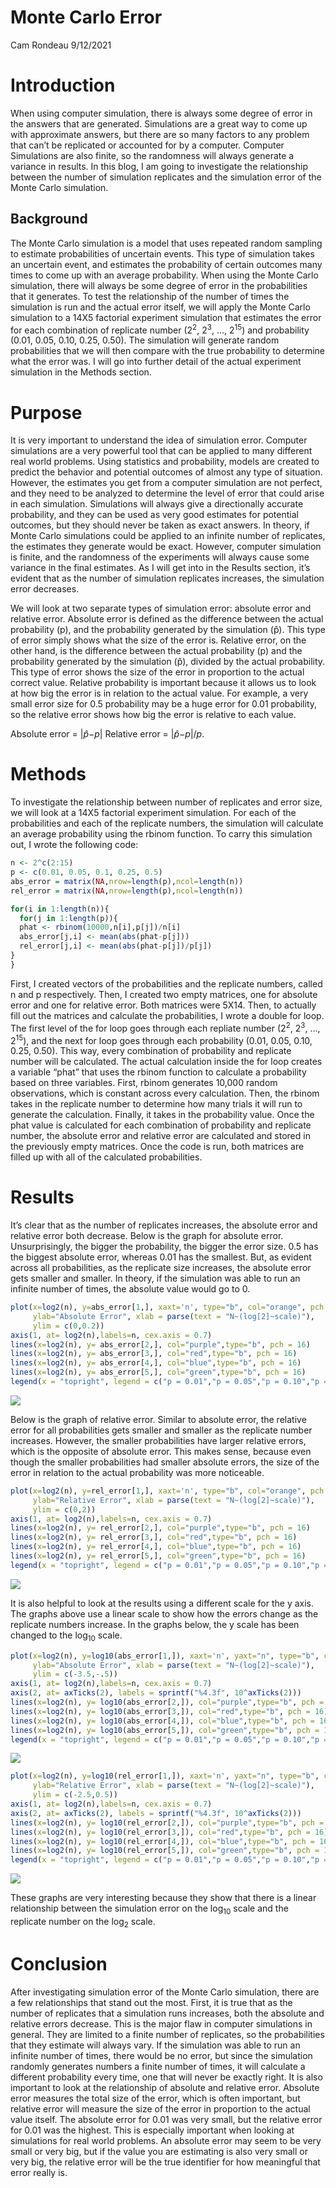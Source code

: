 Monte Carlo Error
================
Cam Rondeau
9/12/2021

# Introduction

When using computer simulation, there is always some degree of error in
the answers that are generated. Simulations are a great way to come up
with approximate answers, but there are so many factors to any problem
that can’t be replicated or accounted for by a computer. Computer
Simulations are also finite, so the randomness will always generate a
variance in results. In this blog, I am going to investigate the
relationship between the number of simulation replicates and the
simulation error of the Monte Carlo simulation.

## Background

The Monte Carlo simulation is a model that uses repeated random sampling
to estimate probabilities of uncertain events. This type of simulation
takes an uncertain event, and estimates the probability of certain
outcomes many times to come up with an average probability. When using
the Monte Carlo simulation, there will always be some degree of error in
the probabilities that it generates. To test the relationship of the
number of times the simulation is run and the actual error itself, we
will apply the Monte Carlo simulation to a 14X5 factorial experiment
simulation that estimates the error for each combination of replicate
number (2<sup>2</sup>, 2<sup>3</sup>, …, 2<sup>15</sup>) and probability
(0.01, 0.05, 0.10, 0.25, 0.50). The simulation will generate random
probabilities that we will then compare with the true probability to
determine what the error was. I will go into further detail of the
actual experiment simulation in the Methods section.

# Purpose

It is very important to understand the idea of simulation error.
Computer simulations are a very powerful tool that can be applied to
many different real world problems. Using statistics and probability,
models are created to predict the behavior and potential outcomes of
almost any type of situation. However, the estimates you get from a
computer simulation are not perfect, and they need to be analyzed to
determine the level of error that could arise in each simulation.
Simulations will always give a directionally accurate probability, and
they can be used as very good estimates for potential outcomes, but they
should never be taken as exact answers. In theory, if Monte Carlo
simulations could be applied to an infinite number of replicates, the
estimates they generate would be exact. However, computer simulation is
finite, and the randomness of the experiments will always cause some
variance in the final estimates. As I will get into in the Results
section, it’s evident that as the number of simulation replicates
increases, the simulation error decreases.

We will look at two separate types of simulation error: absolute error
and relative error. Absolute error is defined as the difference between
the actual probability (p), and the probability generated by the
simulation (p̂). This type of error simply shows what the size of the
error is. Relative error, on the other hand, is the difference between
the actual probability (p) and the probability generated by the
simulation (p̂), divided by the actual probability. This type of error
shows the size of the error in proportion to the actual correct value.
Relative probability is important because it allows us to look at how
big the error is in relation to the actual value. For example, a very
small error size for 0.5 probability may be a huge error for 0.01
probability, so the relative error shows how big the error is relative
to each value.

Absolute error = \|*p̂*−*p*\| Relative error = \|*p̂*−*p*\|/*p*.

# Methods

To investigate the relationship between number of replicates and error
size, we will look at a 14X5 factorial experiment simulation. For each
of the probabilities and each of the replicate numbers, the simulation
will calculate an average probability using the rbinom function. To
carry this simulation out, I wrote the following code:

``` r
n <- 2^c(2:15)
p <- c(0.01, 0.05, 0.1, 0.25, 0.5)
abs_error = matrix(NA,nrow=length(p),ncol=length(n))
rel_error = matrix(NA,nrow=length(p),ncol=length(n))

for(i in 1:length(n)){
  for(j in 1:length(p)){
  phat <- rbinom(10000,n[i],p[j])/n[i]
  abs_error[j,i] <- mean(abs(phat-p[j]))
  rel_error[j,i] <- mean(abs(phat-p[j])/p[j])
}
}
```

First, I created vectors of the probabilities and the replicate numbers,
called n and p respectively. Then, I created two empty matrices, one for
absolute error and one for relative error. Both matrices were 5X14.
Then, to actually fill out the matrices and calculate the probabilities,
I wrote a double for loop. The first level of the for loop goes through
each repliate number (2<sup>2</sup>, 2<sup>3</sup>, …, 2<sup>15</sup>),
and the next for loop goes through each probability (0.01, 0.05, 0.10,
0.25, 0.50). This way, every combination of probability and replicate
number will be calculated. The actual calculation inside the for loop
creates a variable “phat” that uses the rbinom function to calculate a
probability based on three variables. First, rbinom generates 10,000
random observations, which is constant across every calculation. Then,
the rbinom takes in the replicate number to determine how many trials it
will run to generate the calculation. Finally, it takes in the
probability value. Once the phat value is calculated for each
combination of probability and replicate number, the absolute error and
relative error are calculated and stored in the previously empty
matrices. Once the code is run, both matrices are filled up with all of
the calculated probabilities.

# Results

It’s clear that as the number of replicates increases, the absolute
error and relative error both decrease. Below is the graph for absolute
error. Unsurprisingly, the bigger the probability, the bigger the error
size. 0.5 has the biggest absolute error, whereas 0.01 has the smallest.
But, as evident across all probabilities, as the replicate size
increases, the absolute error gets smaller and smaller. In theory, if
the simulation was able to run an infinite number of times, the absolute
value would go to 0.

``` r
plot(x=log2(n), y=abs_error[1,], xaxt='n', type="b", col="orange", pch = 16,
     ylab="Absolute Error", xlab = parse(text = "N~(log[2]~scale)"),
     ylim = c(0,0.2))
axis(1, at= log2(n),labels=n, cex.axis = 0.7)
lines(x=log2(n), y= abs_error[2,], col="purple",type="b", pch = 16)
lines(x=log2(n), y= abs_error[3,], col="red",type="b", pch = 16)
lines(x=log2(n), y= abs_error[4,], col="blue",type="b", pch = 16)
lines(x=log2(n), y= abs_error[5,], col="green",type="b", pch = 16)
legend(x = "topright", legend = c("p = 0.01","p = 0.05","p = 0.10","p = 0.25","p = 0.50"), col=c("orange", "purple", "red", "blue", "green"), lwd=3)
```

![](writeup_files/figure-gfm/unnamed-chunk-2-1.png)<!-- -->

Below is the graph of relative error. Similar to absolute error, the
relative error for all probabilities gets smaller and smaller as the
replicate number increases. However, the smaller probabilities have
larger relative errors, which is the opposite of absolute error. This
makes sense, because even though the smaller probabilities had smaller
absolute errors, the size of the error in relation to the actual
probability was more noticeable.

``` r
plot(x=log2(n), y=rel_error[1,], xaxt='n', type="b", col="orange", pch = 16,
     ylab="Relative Error", xlab = parse(text = "N~(log[2]~scale)"),
     ylim = c(0,2))
axis(1, at= log2(n),labels=n, cex.axis = 0.7)
lines(x=log2(n), y= rel_error[2,], col="purple",type="b", pch = 16)
lines(x=log2(n), y= rel_error[3,], col="red",type="b", pch = 16)
lines(x=log2(n), y= rel_error[4,], col="blue",type="b", pch = 16)
lines(x=log2(n), y= rel_error[5,], col="green",type="b", pch = 16)
legend(x = "topright", legend = c("p = 0.01","p = 0.05","p = 0.10","p = 0.25","p = 0.50"), col=c("orange", "purple", "red", "blue", "green"), lwd=3)
```

![](writeup_files/figure-gfm/unnamed-chunk-3-1.png)<!-- -->

It is also helpful to look at the results using a different scale for
the y axis. The graphs above use a linear scale to show how the errors
change as the replicate numbers increase. In the graphs below, the y
scale has been changed to the log<sub>10</sub> scale.

``` r
plot(x=log2(n), y=log10(abs_error[1,]), xaxt='n', yaxt="n", type="b", col="orange", pch = 16,
     ylab="Absolute Error", xlab = parse(text = "N~(log[2]~scale)"),
     ylim = c(-3.5,-.5))
axis(1, at= log2(n),labels=n, cex.axis = 0.7)
axis(2, at= axTicks(2), labels = sprintf("%4.3f", 10^axTicks(2)))
lines(x=log2(n), y= log10(abs_error[2,]), col="purple",type="b", pch = 16)
lines(x=log2(n), y= log10(abs_error[3,]), col="red",type="b", pch = 16)
lines(x=log2(n), y= log10(abs_error[4,]), col="blue",type="b", pch = 16)
lines(x=log2(n), y= log10(abs_error[5,]), col="green",type="b", pch = 16)
legend(x = "topright", legend = c("p = 0.01","p = 0.05","p = 0.10","p = 0.25","p = 0.50"), col=c("orange", "purple", "red", "blue", "green"), lwd=3)
```

![](writeup_files/figure-gfm/unnamed-chunk-4-1.png)<!-- -->

``` r
plot(x=log2(n), y=log10(rel_error[1,]), xaxt='n', yaxt="n", type="b", col="orange", pch = 16,
     ylab="Relative Error", xlab = parse(text = "N~(log[2]~scale)"),
     ylim = c(-2.5,0.5))
axis(1, at= log2(n),labels=n, cex.axis = 0.7)
axis(2, at= axTicks(2), labels = sprintf("%4.3f", 10^axTicks(2)))
lines(x=log2(n), y= log10(rel_error[2,]), col="purple",type="b", pch = 16)
lines(x=log2(n), y= log10(rel_error[3,]), col="red",type="b", pch = 16)
lines(x=log2(n), y= log10(rel_error[4,]), col="blue",type="b", pch = 16)
lines(x=log2(n), y= log10(rel_error[5,]), col="green",type="b", pch = 16)
legend(x = "topright", legend = c("p = 0.01","p = 0.05","p = 0.10","p = 0.25","p = 0.50"), col=c("orange", "purple", "red", "blue", "green"), lwd=3)
```

![](writeup_files/figure-gfm/unnamed-chunk-4-2.png)<!-- -->

These graphs are very interesting because they show that there is a
linear relationship between the simulation error on the log<sub>10</sub>
scale and the replicate number on the log<sub>2</sub> scale.

# Conclusion

After investigating simulation error of the Monte Carlo simulation,
there are a few relationships that stand out the most. First, it is true
that as the number of replicates that a simulation runs increases, both
the absolute and relative errors decrease. This is the major flaw in
computer simulations in general. They are limited to a finite number of
replicates, so the probabilities that they estimate will always vary. If
the simulation was able to run an infinite number of times, there would
be no error, but since the simulation randomly generates numbers a
finite number of times, it will calculate a different probability every
time, one that will never be exactly right. It is also important to look
at the relationship of absolute and relative error. Absolute error
measures the total size of the error, which is often important, but
relative error will measure the size of the error in proportion to the
actual value itself. The absolute error for 0.01 was very small, but the
relative error for 0.01 was the highest. This is especially important
when looking at simulations for real world problems. An absolute error
may seem to be very small or very big, but if the value you are
estimating is also very small or very big, the relative error will be
the true identifier for how meaningful that error really is.
